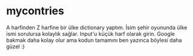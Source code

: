 # mycontries
A harfinden Z harfine bir ülke dictionary yaptım. İsim şehir oyununda ülke ismi sorulursa kolaylık sağlar. Input'u küçük harf olarak girin. Google bakmak daha kolay olur ama kodun tamamını ben yazınca böylesi daha güzel :)
